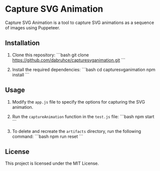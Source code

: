# Capture SVG Animation

Capture SVG Animation is a tool to capture SVG animations as a sequence of images using Puppeteer.

## Installation

1. Clone this repository:
\```bash
git clone https://github.com/dabruhce/capturesvganimation.git
\```

2. Install the required dependencies:
\```bash
cd capturesvganimation
npm install
\```

## Usage

1. Modify the `app.js` file to specify the options for capturing the SVG animation.

2. Run the `captureAnimation` function in the `test.js` file:
\```bash
npm start
\```

3. To delete and recreate the `artifacts` directory, run the following command:
\```bash
npm run reset
\```

## License

This project is licensed under the MIT License.

